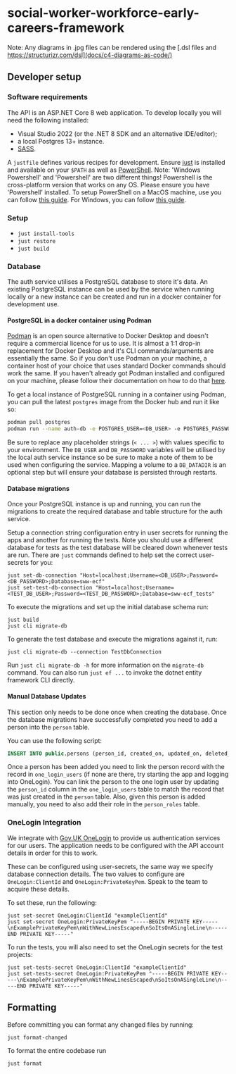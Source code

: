 # social-worker-workforce-early-careers-framework

Note: Any diagrams in .jpg files can be rendered using the [.dsl files and https://structurizr.com/dsl](docs/c4-diagrams-as-code/)

## Developer setup

### Software requirements

The API is an ASP.NET Core 8 web application. To develop locally you will need the following installed:

- Visual Studio 2022 (or the .NET 8 SDK and an alternative IDE/editor);
- a local Postgres 13+ instance.
- [SASS](https://sass-lang.com/install).

A `justfile` defines various recipes for development. Ensure [just](https://just.systems/) is installed and available on your `$PATH` as well as [PowerShell](https://microsoft.com/PowerShell).
Note: 'Windows Powershell' and 'Powershell' are two different things! Powershell is the cross-platform version that works on any OS.
Please ensure you have 'Powershell' installed.
To setup PowerShell on a MacOS machine, use you can follow [this guide](https://learn.microsoft.com/en-us/powershell/scripting/install/installing-powershell-on-macos?view=powershell-7.4). For Windows, you can follow [this guide](https://learn.microsoft.com/en-us/powershell/scripting/install/installing-powershell-on-windows?view=powershell-7.4).

### Setup

- `just install-tools`
- `just restore`
- `just build`

### Database

The auth service utilises a PostgreSQL database to store it's data. An existing PostgreSQL instance can be used by the service when running locally or a new instance can be created and run in a docker container for development use.

#### PostgreSQL in a docker container using Podman

[Podman](https://podman.io) is an open source alternative to Docker Desktop and doesn't require a commercial licence for us to use. It is almost a 1:1 drop-in replacement for Docker Desktop and it's CLI commands/arguments are essentially the same. So if you don't use Podman on your machine, a container host of your choice that uses standard Docker commands should work the same.
If you haven't already got Podman installed and configured on your machine, please follow their documentation on how to do that [here](https://podman.io/get-started).

To get a local instance of PostgreSQL running in a container using Podman, you can pull the latest `postgres` image from the Docker hub and run it like so:

```zsh
podman pull postgres
podman run --name auth-db -e POSTGRES_USER=<DB_USER> -e POSTGRES_PASSWORD=<DB_PASSWORD> -p 5432:5432 -v <DB_DATADIR> -d postgres
```

Be sure to replace any placeholder strings (`< ... >`) with values specific to your environment.
The `DB_USER` and `DB_PASSWORD` variables will be utilised by the local auth service instance so be sure to make a note of them to be used when configuring the service. Mapping a volume to a `DB_DATADIR` is an optional step but will ensure your database is persisted through restarts.

#### Database migrations

Once your PostgreSQL instance is up and running, you can run the migrations to create the required database and table structure for the auth service.

Setup a connection string configuration entry in user secrets for running the apps and another for running the tests.
Note you should use a different database for tests as the test database will be cleared down whenever tests are run.
There are `just` commands defined to help set the correct user-secrets for you:

```shell
just set-db-connection "Host=localhost;Username=<DB_USER>;Password=<DB_PASSWORD>;Database=sww-ecf"
just set-test-db-connection "Host=localhost;Username=<TEST_DB_USER>;Password=<TEST_DB_PASSWORD>;Database=sww-ecf_tests"
```

To execute the migrations and set up the initial database schema run:

```shell
just build
just cli migrate-db
```

To generate the test database and execute the migrations against it, run:

```shell
just cli migrate-db --connection TestDbConnection
```

Run `just cli migrate-db -h` for more information on the `migrate-db` command.
You can also run `just ef ...` to invoke the dotnet entity framework CLI directly.

#### Manual Database Updates
This section only needs to be done once when creating the database. Once the database migrations have successfully completed you need to add a person into the `person` table.

You can use the following script:
```sql
INSERT INTO public.persons (person_id, created_on, updated_on, deleted_on, trn, first_name, middle_name, last_name, date_of_birth, email_address, national_insurance_number) VALUES ('<GUID_HERE>', NOW(), null, null, '<SOCIAL_WORK_ENGLAND_ID>', '<FIRST_NAME>', ' ', '<LAST_NAME>', '<DATE_OF_BIRTH>', null, null);
```

Once a person has been added you need to link the person record with the record in `one_login_users` (if none are there, try starting the app and logging into OneLogin). You can link the person to the one login user by updating the `person_id` column in the `one_login_users` table to match the record that was just created in the `person` table. Also, given this person is added manually, you need to also add their role in the `person_roles` table.

### OneLogin Integration

We integrate with [Gov.UK OneLogin](https://www.sign-in.service.gov.uk/documentation) to provide us authentication services for our users. The application needs to be configured with the API account details in order for this to work.

These can be configured using user-secrets, the same way we specify database connection details.
The two values to configure are `OneLogin:ClientId` and `OneLogin:PrivateKeyPem`. Speak to the team to acquire these details.

To set these, run the following:

```shell
just set-secret OneLogin:ClientId "exampleClientId"
just set-secret OneLogin:PrivateKeyPem "-----BEGIN PRIVATE KEY-----\nExamplePrivateKeyPem\nWithNewLinesEscaped\nSoItsOnASingleLine\n-----END PRIVATE KEY-----"
```

To run the tests, you will also need to set the OneLogin secrets for the test projects:

```shell
just set-tests-secret OneLogin:ClientId "exampleClientId"
just set-tests-secret OneLogin:PrivateKeyPem "-----BEGIN PRIVATE KEY-----\nExamplePrivateKeyPem\nWithNewLinesEscaped\nSoItsOnASingleLine\n-----END PRIVATE KEY-----"
```

## Formatting

Before committing you can format any changed files by running:

```shell
just format-changed
```

To format the entire codebase run

```shell
just format
```
